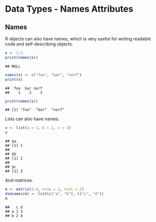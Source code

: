 Data Types - Names Attributes
================

## Names

R objects can also have names, which is very useful for writing readable
code and self-describing objects.

``` r
x <- 1:3
print(names(x))
```

    ## NULL

``` r
names(x) <- c("foo", "bar", "norf")
print(x)
```

    ##  foo  bar norf 
    ##    1    2    3

``` r
print(names(x))
```

    ## [1] "foo"  "bar"  "norf"

Lists can also have names.

``` r
x <- list(a = 1, b = 2, c = 3)
x
```

    ## $a
    ## [1] 1
    ## 
    ## $b
    ## [1] 2
    ## 
    ## $c
    ## [1] 3

And matrices.

``` r
m <- matrix(1:4, nrow = 2, ncol = 2)
dimnames(m) <- list(c("a", "b"), c("c", "d"))
m
```

    ##   c d
    ## a 1 3
    ## b 2 4
